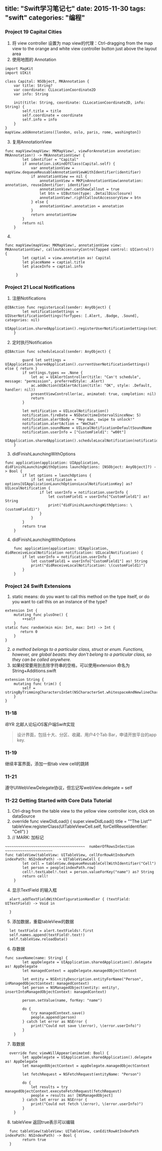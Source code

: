 title: "Swift学习笔记七"
date: 2015-11-30
tags: "swift"
categories: "编程" 
---
### Project 19  Capital Cities
1. 将 view controller 设置为 map view的代理：Ctrl-dragging from the map view to the orange and white view controller button just above the layout area
2. 使用地图的 Annotation
```
import MapKit
import UIKit

class Capital: NSObject, MKAnnotation {
    var title: String?
    var coordinate: CLLocationCoordinate2D
    var info: String
    
    init(title: String, coordinate: CLLocationCoordinate2D, info: String) {
        self.title = title
        self.coordinate = coordinate
        self.info = info
    }
}
mapView.addAnnotations([london, oslo, paris, rome, washington])
```
3. 复用AnnotationView
```
func mapView(mapView: MKMapView!, viewForAnnotation annotation: MKAnnotation!) -> MKAnnotationView! {
        let identifier = "Capital"
        if annotation.isKindOfClass(Capital.self) {
            var annotationView = mapView.dequeueReusableAnnotationViewWithIdentifier(identifier)
            if annotationView == nil {
                annotationView = MKPinAnnotationView(annotation: annotation, reuseIdentifier: identifier)
                annotationView!.canShowCallout = true
                let btn = UIButton(type: .DetailDisclosure)
                annotationView!.rightCalloutAccessoryView = btn
            } else {
                annotationView!.annotation = annotation
            }
            return annotationView
        }
        return nil
    }
```
4. 
```
func mapView(mapView: MKMapView!, annotationView view: MKAnnotationView!, calloutAccessoryControlTapped control: UIControl!) {
        let captial = view.annotation as! Capital
        let placeName = captial.title
        let placeInfo = captial.info
        
     }
```
### Project 21 Local Notifications
1. 注册Notifications
```
@IBAction func registerLocal(sender: AnyObject) {
        let notificationSettings = UIUserNotificationSettings(forTypes: [.Alert, .Badge, .Sound], categories: nil)
        UIApplication.sharedApplication().registerUserNotificationSettings(notificationSettings)
    }
```
2. 定时执行Notification
```
@IBAction func scheduleLocal(sender: AnyObject) {
        
        guard let settings = UIApplication.sharedApplication().currentUserNotificationSettings() else { return }
        if settings.types == .None {
            let ac = UIAlertController(title: "Can't schedule", message: "permission", preferredStyle: .Alert)
            ac.addAction(UIAlertAction(title: "OK", style: .Default, handler: nil))
            presentViewController(ac, animated: true, completion: nil)
            return
        }
        
        let notification = UILocalNotification()
        notification.fireDate = NSDate(timeIntervalSinceNow: 5)
        notification.alertBody = "Hey man, swipe to unlock!"
        notification.alertAction = "WeChat"
        notification.soundName = UILocalNotificationDefaultSoundName
        notification.userInfo = ["CustomField1": "w00t"]
        UIApplication.sharedApplication().scheduleLocalNotification(notification)
    }
```
3. didFinishLaunchingWithOptions
```
func application(application: UIApplication, didFinishLaunchingWithOptions launchOptions: [NSObject: AnyObject]?) -> Bool {
        if let options = launchOptions {
            if let notification = options[UIApplicationLaunchOptionsLocalNotificationKey] as? UILocalNotification {
                if let userInfo = notification.userInfo {
                    let customField1 = userInfo["CustomField1"] as! String
                    print("didFinishLaunchingWithOptions: \(customField1)")
                }
            }
        }
        return true
    }
  ``` 
4. didFinishLaunchingWithOptions
```
    func application(application: UIApplication, didReceiveLocalNotification notification: UILocalNotification) {
        if let userInfo = notification.userInfo {
            let customField1 = userInfo["CustomField1"] as! String
            print("didReceiveLocalNotification: \(customField1)")
        }
    }
```
### Project 24 Swift Extensions
1. static means: do you want to call this method on the type itself, or do you want to call this on an instance of the type?
```
extension Int {
    mutating func plusOne() {
        ++self
    }
static func random(min min: Int, max: Int) -> Int {
       return 0
    }
}

```
2. *a method belongs to a particular class, struct or enum. Functions, however, are global beasts: they don't belong to a particular class, so they can be called anywhere.*
3. 如果经常要用到去除字符串的空格，可以使用extension
命名为String+Additions.swift
```
extension String {
    mutating func trim() {
        self = stringByTrimmingCharactersInSet(NSCharacterSet.whitespaceAndNewlineCharacterSet())
    }
}
```
### 11-18
 iBYR  北邮人论坛iOS客户端Swift实现
>设计界面，包括十大、分区、收藏、用户4个Tab Bar，申请开放平台的app key.

### 11-19
继续丰富界面，添加一些tab view cell的跳转

### 11-21
遵守UIWebViewDelegate协议，但忘记写webView.delegate = self

### 11-22 Getting Started with Core Data Tutorial
1. Ctrl-drag from the table view to the yellow view controller icon, click on dataSource
2. override func viewDidLoad() {
        super.viewDidLoad()
        title = "\"The List\""
        tableView.registerClass(UITableViewCell.self, forCellReuseIdentifier: "Cell")
    }
3. // MARK:  加标记
```
~~~~~~~~~~~~~~~~~~~~~~~~~~~~~~~~~~~~~  numberOfRowsInSection ~~~~~~~~~~~~~~~~~~~~~~    
func tableView(tableView: UITableView, cellForRowAtIndexPath indexPath: NSIndexPath) -> UITableViewCell {
        let cell = tableView.dequeueReusableCellWithIdentifier("Cell")
        let person = people[indexPath.row]
        cell!.textLabel!.text = person.valueForKey("name") as? String
        return cell!
    }
```
4. 显示TextField 的输入框
```
  alert.addTextFieldWithConfigurationHandler { (textField: UITextField) -> Void in
  
  }    
```
5. 添加数据，重载tableView的数据
```
  let textField = alert.textFields!.first
  self.names.append(textField!.text!)
  self.tableView.reloadData()   
```
6. 存数据
```
func saveName(name: String) {
        let appDelegate = UIApplication.sharedApplication().delegate as! AppDelegate
        let managedContext = appDelegate.managedObjectContext
        
        let entity = NSEntityDescription.entityForName("Person", inManagedObjectContext: managedContext)
        let person = NSManagedObject(entity: entity!, insertIntoManagedObjectContext: managedContext)
        
        person.setValue(name, forKey: "name")
        
        do {
            try managedContext.save()
            people.append(person)
        } catch let error as NSError {
            print("Could not save \(error), \(error.userInfo)")
        }
    }
```
7. 取数据
```
  override func viewWillAppear(animated: Bool) {
        let appDelegate = UIApplication.sharedApplication().delegate as! AppDelegate
        let managedObjectContext = appDelegate.managedObjectContext
        
        let fetchRequest = NSFetchRequest(entityName: "Person")
        
        do {
            let results = try managedObjectContext.executeFetchRequest(fetchRequest)
            people = results as! [NSManagedObject]
        } catch let error as NSError {
            print("Could not fetch \(error), \(error.userInfo)")
        }
    }
```
8.  tableView 返回true表示可以编辑
```
  func tableView(tableView: UITableView, canEditRowAtIndexPath indexPath: NSIndexPath) -> Bool {
        return true
  }
```